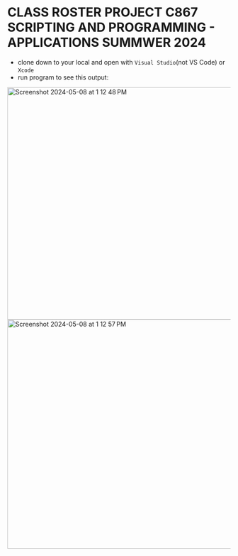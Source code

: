 # CLASS ROSTER PROJECT C867 SCRIPTING AND PROGRAMMING - APPLICATIONS SUMMWER 2024

- clone down to your local and open with `Visual Studio`(not VS Code) or `Xcode`
- run program to see this output:

<img width="523" alt="Screenshot 2024-05-08 at 1 12 48 PM" src="https://github.com/cagallo/class-roster-wgu/assets/78453792/1c92ed1a-569b-4d54-8bfb-25d20e373dd3">
<img width="517" alt="Screenshot 2024-05-08 at 1 12 57 PM" src="https://github.com/cagallo/class-roster-wgu/assets/78453792/b8553708-050d-4f41-a3c4-28551e756d18">
